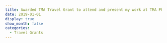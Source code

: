 ```yaml
---
title: Awarded TMA Travel Grant to attend and present my work at TMA PhD School and TMA Conference 2019 held in Paris, France
date: 2019-01-01
display: true
show_month: false
categories:
  - Travel Grants
---
```

